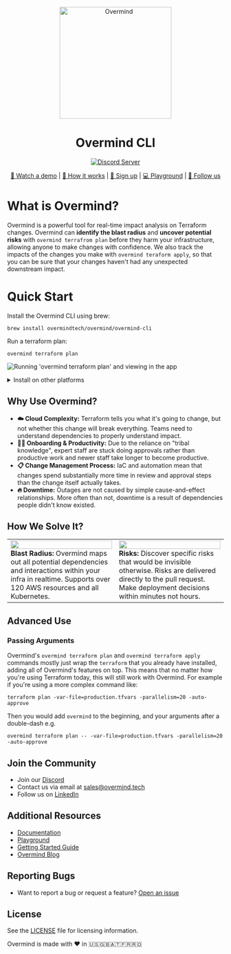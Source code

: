 <p align="center">
  <picture width="260px" align="center">
      <source media="(prefers-color-scheme: dark)" srcset="https://assets-global.website-files.com/6241e92445c21f9c1245a940/6582c2b96d741b023f1afabf_ov-lite-icon-p-500.png">
      <img alt="Overmind" src="https://assets-global.website-files.com/6241e92445c21f9c1245a940/6582c2b96d741b023f1afabf_ov-lite-icon-p-500.png" width="260px" align="center">
    </picture>
  <h1 align="center">Overmind CLI</h1>

<p align="center">
  <a href="https://discord.com/invite/5UKsqAkPWG" rel="nofollow"><img src="https://img.shields.io/discord/1088753599951151154?label=Discord&logo=discord&logoColor=white" alt="Discord Server"></a>
</p>

<p align="center">
  <a href="https://vimeo.com/903381683">🎥 Watch a demo</a> | <a href="https://overmind.tech/how-it-work">📖 How it works</a> | <a href="https://app.overmind.tech/api/auth/signup">🚀 Sign up</a> | <a href="https://app.overmind.tech/playground">💻 Playground</a> | <a href="https://www.linkedin.com/company/overmindtech/">🙌 Follow us</a>
</p>

# What is Overmind?

Overmind is a powerful tool for real-time impact analysis on Terraform changes. Overmind can **identify the blast radius** and **uncover potential risks** with `overmind terrafrom plan` before they harm your infrastructure, allowing anyone to make changes with confidence. We also track the impacts of the changes you make with `overmind teraform apply`, so that you can be sure that your changes haven't had any unexpected downstream impact.

# Quick Start

Install the Overmind CLI using brew:

```
brew install overmindtech/overmind/overmind-cli
```

Run a terraform plan:

```
overmind terraform plan
```

![Running 'overmind terraform plan' and viewing in the app](https://uploads-ssl.webflow.com/6241e92445c21f9c1245a940/666039f90a7a42bebcfaf692_overmind_cli_demo%20(1).gif)

<details>
<summary>Install on other platforms</summary>

## Prerequisites

- Terraform environment set up
- Access to all required credentials
- Ability to install and run the Overmind CLI

## Installation

### MacOS

To install on Mac with homebrew use:

```
brew install overmindtech/overmind/overmind-cli
```

### Linux

#### Debian

Set up the repository automatically:

```shell
curl -1sLf \
  'https://dl.cloudsmith.io/public/overmind/tools/setup.deb.sh' \
  | sudo -E bash
```

Or set it up manually

```shell
apt-get install -y debian-keyring  # debian only
apt-get install -y debian-archive-keyring  # debian only
apt-get install -y apt-transport-https
# For Debian Stretch, Ubuntu 16.04 and later
keyring_location=/usr/share/keyrings/overmind-tools-archive-keyring.gpg
# For Debian Jessie, Ubuntu 15.10 and earlier
keyring_location=/etc/apt/trusted.gpg.d/overmind-tools.gpg
curl -1sLf 'https://dl.cloudsmith.io/public/overmind/tools/gpg.BC5CDEFB4E37A1B3.key' |  gpg --dearmor >> ${keyring_location}
curl -1sLf 'https://dl.cloudsmith.io/public/overmind/tools/config.deb.txt?distro=ubuntu&codename=xenial&component=main' > /etc/apt/sources.list.d/overmind-tools.list
apt-get update
```

Then install the CLI:

```shell
apt-get install overmind-cli
```

#### RHEL

Set up the repository automatically:

```shell
curl -1sLf \
  'https://dl.cloudsmith.io/public/overmind/tools/setup.rpm.sh' \
  | sudo -E bash
```

Or set it up manually

```shell
yum install yum-utils pygpgme
rpm --import 'https://dl.cloudsmith.io/public/overmind/tools/gpg.BC5CDEFB4E37A1B3.key'
curl -1sLf 'https://dl.cloudsmith.io/public/overmind/tools/config.rpm.txt?distro=amzn&codename=2023' > /tmp/overmind-tools.repo
yum-config-manager --add-repo '/tmp/overmind-tools.repo'
yum -q makecache -y --disablerepo='*' --enablerepo='overmind-tools'
```

Then install the CLI:

```shell
sudo yum install overmind-cli
```

#### Alpine

Set up the repository automatically:

```shell
sudo apk add --no-cache bash
curl -1sLf \
  'https://dl.cloudsmith.io/public/overmind/tools/setup.alpine.sh' \
  | sudo -E bash
```

Or set it up manually

```shell
curl -1sLf 'https://dl.cloudsmith.io/public/overmind/tools/rsa.7B6E65C2058FDB78.key' > /etc/apk/keys/tools@overmind-7B6E65C2058FDB78.rsa.pub
curl -1sLf 'https://dl.cloudsmith.io/public/overmind/tools/config.alpine.txt?distro=alpine&codename=v3.8' >> /etc/apk/repositories
apk update
```

Then install the CLI:

```shell
apk add overmind-cli
```

#### Arch

Packages for Arch are available on the [releases page](https://github.com/overmindtech/cli/releases/latest) for manual download and installation.

### Windows

Packages for Windows are available on the [releases page](https://github.com/overmindtech/cli/releases/latest) for manual download and installation. Unpack the ZIP file and put the `overmind.exe` executable in your `PATH`.

</details>

## Why Use Overmind?

* **☁️ Cloud Complexity:** Terraform tells you what it's going to change, but not whether this change will break everything. Teams need to understand dependencies to properly understand impact.
* **👨‍🏫 Onboarding & Productivity:** Due to the reliance on "tribal knowledge", expert staff are stuck doing approvals rather than productive work and newer staff take longer to become productive.
* **📋 Change Management Process:** IaC and automation mean that changes spend substantially more time in review and approval steps than the change itself actually takes.
* **🔥 Downtime:** Outages are not caused by simple cause-and-effect relationships. More often than not, downtime is a result of dependencies people didn't know existed.

## How We Solve It?
<table style="width: 100%; table-layout: fixed;">
  <tr>
    <td style="width: 50%; vertical-align: top;">
      <img width="100%" src="https://uploads-ssl.webflow.com/6241e92445c21f9c1245a940/66607bb64e562f2d332dad8b_blast_radius.png" /><br/>
        <b>Blast Radius: </b>Overmind maps out all potential dependencies and interactions within your infra in realtime. Supports over 120 AWS resources and all Kubernetes.
    </td>
    <td style="width: 50%; vertical-align: top;">
      <img width="100%" src="https://uploads-ssl.webflow.com/6241e92445c21f9c1245a940/66607454e2bf59158c49565a_health%20check%20risk.png" /><br/>
      <b>Risks: </b>Discover specific risks that would be invisible otherwise. Risks are delivered directly to the pull request. Make deployment decisions within minutes not hours.
    </td>
  </tr>
</table>

## Advanced Use

### Passing Arguments

Overmind's `overmind terraform plan` and `overmind terraform apply` commands mostly just wrap the `terraform` that you already have installed, adding all of Overmind's features on top. This means that no matter how you're using Terraform today, this will still work with Overmind. For example if you're using a more complex command like:

```shell
terraform plan -var-file=production.tfvars -parallelism=20 -auto-approve
```

Then you would add `overmind` to the beginning, and your arguments after a double-dash e.g.

```shell
overmind terraform plan -- -var-file=production.tfvars -parallelism=20 -auto-approve
```

## Join the Community

- Join our [Discord](https://discord.com/invite/5UKsqAkPWG)
- Contact us via email at [sales@overmind.tech](mailto:sales@overmind.tech)
- Follow us on [LinkedIn](https://www.linkedin.com/company/overmindtech/)

## Additional Resources

- [Documentation](https://docs.overmind.tech)
- [Playground](https://app.overmind.tech/playground)
- [Getting Started Guide](https://docs.overmind.tech)
- [Overmind Blog](https://overmind.tech/blog)

## Reporting Bugs

- Want to report a bug or request a feature? [Open an issue](https://github.com/overmindtech/cli/issues/new)

## License

See the [LICENSE](/LICENSE) file for licensing information.

Overmind is made with ❤️ in 🇺🇸🇬🇧🇦🇹🇫🇷🇷🇴